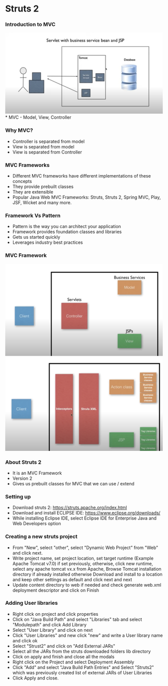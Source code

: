 # Struts 2

### Introduction to MVC
<img src="../images/1.png" width="auto" height="auto" alt="Introduction to MVC" />
* MVC - Model, View, Controller

### Why MVC?
* Controller is separated from model
* View is separated from model
* View is separated from Controller

### MVC Frameworks
* Different MVC frameworks have different implementations of these concepts
* They provide prebuilt classes
* They are extensible
* Popular Java Web MVC Frameworks: Struts, Struts 2, Spring MVC, Play, JSF, Wicket and many more.

### Framework Vs Pattern
* Pattern is the way you can architect your application
* Framework provides foundation classes and libraries
* Gets us started quickly
* Leverages industry best practices

### MVC Framework 
<img src="../images/2.png" width="auto" height="auto" alt="Introduction to MVC" />
<img src="../images/3.png" width="auto" height="auto" alt="Introduction to MVC" />

### About Struts 2
* It is an MVC Framework
* Version 2
* Gives us prebuilt classes for MVC that we can use / extend

### Setting up
* Download struts 2:  https://struts.apache.org/index.html
* Download and install ECLIPSE IDE: https://www.eclipse.org/downloads/
* While installing Eclipse IDE, select Eclipse IDE for Enterprise Java and Web Developers option

### Creating a new struts project
* From "New", select "other", select "Dynamic Web Project" from "Web" and click next.
* Write project name, set project location, set target runtime (Example Apache Tomcat v7.0) if set previously, otherwise, click new runtime, select any apache tomcat vx.x from Apache, Browse Tomcat installation directory if already installed otherwise Download and install to a location and keep other settings as default and click next and next
* Update content directory to web if needed and check generate web.xml deployment descriptor and click on Finish

### Adding User libraries
* Right click on project and click properties
* Click on "Java Build Path" and select "Libraries" tab and select "Modulepath" and click Add Library
* Select "User Library" and click on next
* Click "User Libraries" and new click "new" and write a User library name and click ok
* Select "Strust2" and click on "Add External JARs"
* Select all the JARs from the struts downloaded folders lib directory
* Click on apply and finish and close all the modals
* Right click on the Project and select Deployment Assembly
* Click "Add" and select "Java Build Path Entries" and Select "Struts2" which was previously created list of external JARs of User Libraries
* Click Apply and close.
